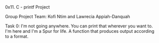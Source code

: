 0x11. C - printf Project

Group Project 
Team: Kofi Ntim and Lawrecia Appiah-Danquah 

Task 0: I'm not going anywhere. You can print that wherever you want to. I'm here and I'm a Spur for life. A function that produces output according to a format.
